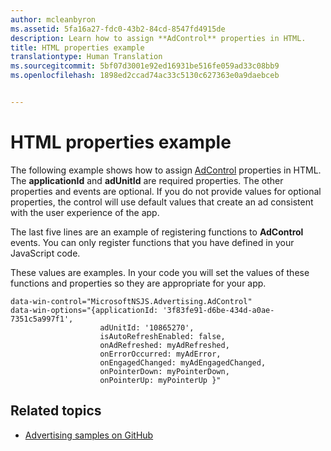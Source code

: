 ```yaml
---
author: mcleanbyron
ms.assetid: 5fa16a27-fdc0-43b2-84cd-8547fd4915de
description: Learn how to assign **AdControl** properties in HTML.
title: HTML properties example
translationtype: Human Translation
ms.sourcegitcommit: 5bf07d3001e92ed16931be516fe059ad33c08bb9
ms.openlocfilehash: 1898ed2ccad74ac33c5130c627363e0a9daebceb


---
```


# HTML properties example




The following example shows how to assign [AdControl](https://msdn.microsoft.com/library/windows/apps/microsoft.advertising.winrt.ui.adcontrol.aspx)  properties in HTML. The **applicationId** and **adUnitId** are required properties. The other properties and events are optional. If you do not provide values for optional properties, the control will use default values that create an ad consistent with the user experience of the app.

The last five lines are an example of registering functions to **AdControl** events. You can only register functions that you have defined in your JavaScript code.

These values are examples. In your code you will set the values of these functions and properties so they are appropriate for your app.

``` syntax
data-win-control="MicrosoftNSJS.Advertising.AdControl"
data-win-options="{applicationId: '3f83fe91-d6be-434d-a0ae-7351c5a997f1',
                    adUnitId: '10865270',
                    isAutoRefreshEnabled: false,
                    onAdRefreshed: myAdRefreshed,
                    onErrorOccurred: myAdError,
                    onEngagedChanged: myAdEngagedChanged,
                    onPointerDown: myPointerDown,
                    onPointerUp: myPointerUp }"
```

## Related topics

* [Advertising samples on GitHub](http://aka.ms/githubads)

 



<!--HONumber=Aug16_HO3-->


